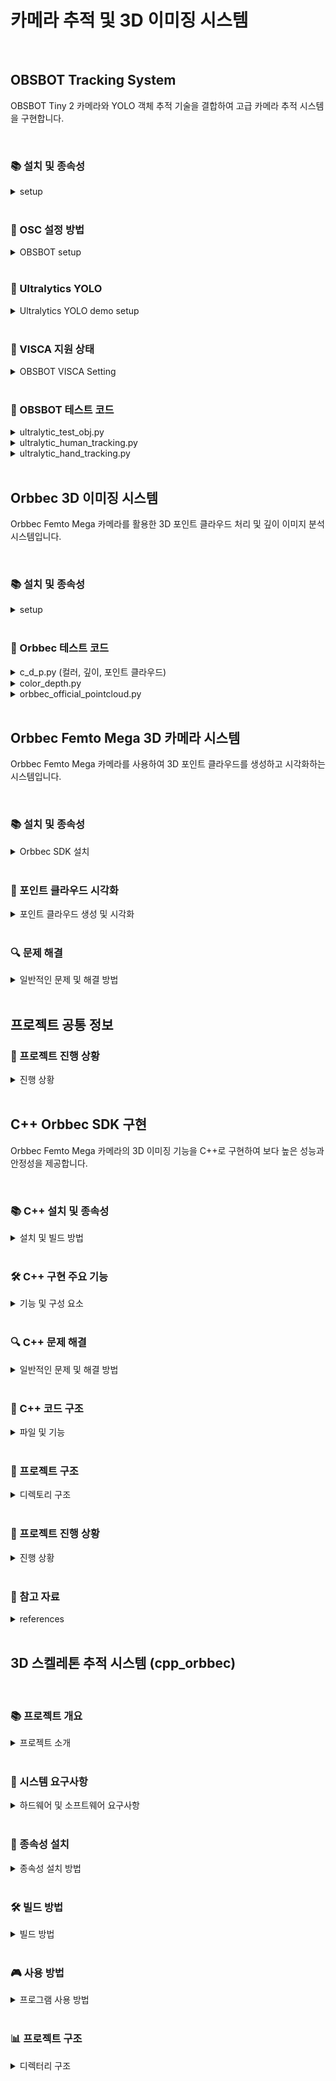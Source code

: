 # 카메라 추적 및 3D 이미징 시스템

<br>

## OBSBOT Tracking System

OBSBOT Tiny 2 카메라와 YOLO 객체 추적 기술을 결합하여 고급 카메라 추적 시스템을 구현합니다.

<br>

<h3>📚 설치 및 종속성</h3>

<details>
<summary>setup</summary>

### 필요 라이브러리

```bash
# OSC 라이브러리 설치
pip install python-osc

# Ultralytics YOLO 설치
pip install ultralytics

# OpenCV 설치
pip install opencv-python
```

### 필요 하드웨어
- OBSBOT Tiny 2 카메라
- USB 연결이 가능한 컴퓨터

</details>

<br>

<h3>🔄 OSC 설정 방법</h3>

<details>
<summary>OBSBOT setup</summary>

### OBSBOT Center 앱 설정
1. OBSBOT Center 앱 실행
2. 톱니바퀴 모양(설정) 클릭
3. 목록에서 OSC 선택
4. 연결방식을 UDP Server로 설정
5. host를 `127.0.0.1`로 설정
6. 수신 포트 번호 확인
7. 앱에서 '>' 클릭 후 OSC 활성화

### 코드에서 OSC 클라이언트 설정

```python
from pythonosc.udp_client import SimpleUDPClient

ip = "127.0.0.1"
port = 16284  # OBSBOT Center에서 확인한 포트 번호

client = SimpleUDPClient(ip, port)
```

### 명령어 전송 예시

```python
# 짐벌 리셋
client.send_message("/OBSBOT/WebCam/General/ResetGimbal", 0)

# 카메라 깨우기
client.send_message("/OBSBOT/WebCam/General/WakeSleep", 1)

# 줌 최소화
client.send_message("/OBSBOT/WebCam/General/SetZoomMin", 0)

# 자동 화이트밸런스 설정
client.send_message("/OBSBOT/WebCam/General/SetAutoWhiteBalance", 1)

# AI 모드 비활성화
client.send_message("/OBSBOT/WebCam/Tiny/SetAiMode", 0)
```

reference: [OBSBOT OSC 명령어 참조](https://www.obsbot.co.kr/kr/explore/obsbot-center/osc)

</details>

<br>

<h3>🤖 Ultralytics YOLO</h3>

<details>
<summary>Ultralytics YOLO demo setup</summary>

### 기본 사용법

```python
import cv2
from ultralytics import YOLO

# YOLO 모델 로드
model = YOLO("yolo11n-pose.pt")  # 포즈 추정 모델

# 비디오 캡처 설정
cap = cv2.VideoCapture(1)  # 카메라 인덱스에 맞게 조정

# 비디오 프레임 처리 루프
while cap.isOpened():
    success, frame = cap.read()
    
    if success:
        # YOLO 추적 실행
        results = model.track(frame, persist=True, tracker="bytetrack.yaml", verbose=False)
        
        # 결과 시각화
        annotated_frame = results[0].plot()
        
        # 화면에 표시
        cv2.imshow("YOLO Tracking", annotated_frame)
        
        # 'q' 키를 누르면 종료
        if cv2.waitKey(1) & 0xFF == ord("q"):
            break
    else:
        break

# 리소스 해제
cap.release()
cv2.destroyAllWindows()
```

### 주요 기능
- 객체 감지 및 추적
- 포즈 추정
- 실시간 처리
- 다양한 추적 알고리즘 지원

</details>

<br>

<h3>🔧 VISCA 지원 상태</h3>

<details>
<summary>OBSBOT VISCA Setting</summary>

현재 OBSBOT Tiny 2는 VISCA 프로토콜을 지원하지 않습니다. 대신 OSC 프로토콜을 통해 제어가 가능합니다.

</details>

<br>

<h3>📁 OBSBOT 테스트 코드</h3>

<details>

<summary>ultralytic_test_obj.py</summary>

### 주요 기능
- OBSBOT Tiny 2 카메라 제어 및 초기화
- YOLO 포즈 추정 모델을 사용한 인체 추적
- 스켈레톤 중심점 기반 카메라 모터 제어
- EMA(지수 이동 평균) 기반 추적 안정화
- ArUco 마커 감지 및 게이트 통과 이벤트 처리

### 주요 구성 요소
1. **리소스 관리**
   - 프로그램 시작/종료 시 장치 초기화 및 정리
   - OBSBOT Center 앱 실행 및 연결 관리

2. **객체 추적 알고리즘**
   - ByteTrack 알고리즘 활용
   - 스켈레톤 완전성 검사 (어깨, 엉덩이 등 주요 관절 확인)
   - 객체 중심 계산 및 추적

3. **모터 제어 로직**
   - 오차 크기에 따른 동적 모터 속도 조절
   - X축/Y축 우선순위 기반 이동 명령
   - 마진 범위 내 정지 명령 처리

4. **시각화 및 디버깅**
   - 스켈레톤 및 바운딩 박스 표시
   - 추적 상태 및 오차 정보 화면 표시
   - 모터 상태 및 속도 시각화

### 주요 매개변수
- `margin_offset_x`, `margin_offset_y`: 중심 마진 오프셋 (5픽셀)
- `motor_speed_factor`: 기본 모터 속도 계수 (0.5)
- `min_motor_speed_factor`, `max_motor_speed_factor`: 모터 속도 범위 (0.3-0.8)
- `alpha`: EMA 가중치 (0.8)
- `large_error_threshold`: 큰 오차 임계값 (100픽셀)
- `speed_adjust_threshold`: 속도 조절 임계값 (200픽셀)

</details>

<details>
<summary>ultralytic_human_tracking.py</summary>

### 주요 기능
- 인체 추적에 특화된 YOLO 구현
- 사람 객체 식별 및 ID 할당
- 추적 지속성 유지

### 주요 구성 요소
1. **객체 감지 및 필터링**
   - 사람 클래스 필터링
   - 신뢰도 기반 결과 필터링

2. **추적 알고리즘**
   - 프레임 간 ID 유지
   - 객체 이동 예측

3. **시각화**
   - 추적 결과 시각화
   - ID 및 신뢰도 표시

</details>

<details>
<summary>ultralytic_hand_tracking.py</summary>

### 주요 기능
- 손 추적 및 제스처 인식
- 손목 위치 기반 확대 촬영
- 스켈레톤 포인트 분석

### 주요 구성 요소
1. **손 감지 및 추적**
   - 손목 키포인트 추출
   - 제스처 패턴 인식

2. **카메라 제어**
   - 손 위치 기반 줌 제어
   - 제스처 기반 명령 실행

</details>

<br>

## Orbbec 3D 이미징 시스템

Orbbec Femto Mega 카메라를 활용한 3D 포인트 클라우드 처리 및 깊이 이미지 분석 시스템입니다.

<br>

<h3>📚 설치 및 종속성</h3>

<details>
<summary>setup</summary>

### 필요 라이브러리

```bash
# Orbbec SDK 관련 라이브러리
pip install open3d
pip install pyorbbecsdk

# 이미지 처리용 라이브러리
pip install opencv-python
pip install numpy
```

### 필요 하드웨어
- Orbbec Femto Mega 카메라
- USB 3.0 연결이 가능한 컴퓨터

### Orbbec SDK 설치 및 설정 과정

#### 1. SDK 다운로드 및 설치
1. [OrbbecSDK_v2 GitHub](https://github.com/orbbec/OrbbecSDK_v2) 또는 [릴리즈 페이지](https://github.com/orbbec/OrbbecSDK_v2/releases)에서 Windows용 SDK 패키지 다운로드
2. 다운로드한 `.exe` 파일을 실행하여 설치 (기본 경로: `C:\Program Files\Orbbec\OrbbecSDK`)
3. 또는 `.zip` 파일을 원하는 경로에 압축 해제

#### 2. 환경 변수 설정
- Orbbec SDK의 `bin` 폴더를 시스템 PATH에 추가
  ```
  시스템 속성 > 고급 > 환경 변수 > Path에 추가:
  C:\Program Files\Orbbec\OrbbecSDK\bin
  ```
- 이는 Python에서 `.dll` 파일을 찾을 수 있도록 하기 위함

#### 3. Python SDK (pyorbbecsdk) 설치
1. **개발 환경 준비**
   - Python 3.6 이상
   - CMake 설치 ([CMake 공식 웹사이트](https://cmake.org/download/))
   - Visual Studio 설치 (Desktop development with C++ 포함)

2. **pyorbbecsdk 빌드 및 설치**
   ```bash
   # pyorbbecsdk 저장소 클론
   git clone https://github.com/orbbec/pyorbbecsdk
   cd pyorbbecsdk
   
   # 가상환경 생성 및 활성화
   python -m venv ./venv
   .\venv\Scripts\activate  # Windows PowerShell
   
   # 필요 패키지 설치
   pip install -r requirements.txt
   
   # 빌드 디렉토리 생성 및 이동
   mkdir build
   cd build
   
   # CMake 구성
   cmake -Dpybind11_DIR=$(pybind11-config --cmakedir) ..
   
   # 빌드 및 설치
   cmake --build . --config Release
   cmake --install .
   ```

3. **설치 확인**
   - 설치 후 `site-packages` 디렉토리에 `pyorbbecsdk.cp3XX-win_amd64.pyd` 파일이 생성되어야 함(혹은 유사한)
   - 가상환경의 site-packages 경로는 일반적으로 `venv/Lib/site-packages`

#### 4. 일반적인 문제 해결
1. **모듈을 찾을 수 없는 경우**
   - `.pyd` 파일이 Python의 검색 경로에 있는지 확인
   - 다음 방법 중 하나로 해결:
     - `CMAKE_INSTALL_PREFIX`를 가상환경의 site-packages로 지정하여 재빌드
     - `.pyd` 파일을 수동으로 site-packages 디렉토리에 복사
     - `PYTHONPATH` 환경변수에 `.pyd` 파일 경로 추가

2. **DLL 로드 오류**
   - `OrbbecSDK.dll` 또는 `depthengine_2_0.dll` 등이 PATH에 있는지 확인
   - 필요시 DLL 파일을 Python 실행 경로에 복사

#### 5. 카메라 연결
- USB 3.0 포트에 Femto Mega 카메라 연결
- 별도 드라이버 없이 Windows에서 UVC 카메라로 인식됨
- Orbbec Viewer(`tools` 폴더)로 카메라 연결 테스트 가능

</details>

<br>

<h3>📁 Orbbec 테스트 코드</h3>

<details>
<summary>c_d_p.py (컬러, 깊이, 포인트 클라우드)</summary>

### 주요 기능
- 컬러, 깊이, 포인트 클라우드 처리
- Open3D 기반 3D 시각화
- 깊이 기반 색상화

### 주요 구성 요소
1. **데이터 처리**
   - 깊이 맵 처리
   - 포인트 클라우드 생성
   - 다운샘플링 및 필터링

2. **시각화**
   - 3D 포인트 클라우드 렌더링
   - 깊이 기반 색상 매핑
   - 실시간 뷰 업데이트

</details>

<details>
<summary>color_depth.py</summary>

### 주요 기능
- 컬러 및 깊이 이미지 동시 처리
- 깊이 정보 시각화
- 컬러-깊이 정렬

### 주요 구성 요소
1. **이미지 처리**
   - 깊이 맵 컬러화
   - 컬러-깊이 이미지 동기화

2. **시각화**
   - 깊이 정보 히트맵 표시
   - 실시간 이미지 표시

</details>

<details>
<summary>orbbec_official_pointcloud.py</summary>

### 주요 기능
- Orbbec 공식 SDK 기반 포인트 클라우드 생성
- 고성능 포인트 클라우드 처리
- GPU 가속 지원

### 주요 구성 요소
1. **데이터 처리**
   - SDK 기반 포인트 클라우드 생성
   - 고성능 필터링

2. **시각화**
   - 포인트 클라우드 렌더링
   - 실시간 뷰 제어

</details>

<br>

## Orbbec Femto Mega 3D 카메라 시스템

Orbbec Femto Mega 카메라를 사용하여 3D 포인트 클라우드를 생성하고 시각화하는 시스템입니다.

<br>

<h3>📚 설치 및 종속성</h3>

<details>
<summary>Orbbec SDK 설치</summary>

### 필요 라이브러리

```bash
# Open3D 설치
pip install open3d

# NumPy 설치
pip install numpy

# OpenCV 설치
pip install opencv-python
```

### Orbbec SDK 설치 방법

1. **Orbbec SDK 다운로드**
   - [Orbbec 개발자 포털](https://developer.orbbec.com/download.html)에서 최신 SDK 다운로드
   - Windows 64비트 버전 선택

2. **SDK 설치**
   - 다운로드한 설치 파일 실행
   - 설치 과정에서 "Install SDK" 옵션 선택
   - 기본 설치 경로: `C:\Program Files\Orbbec\OrbbecSDK`

3. **환경 변수 설정**
   - Orbbec SDK의 `bin` 폴더를 시스템 PATH에 추가
     ```
     C:\Program Files\Orbbec\OrbbecSDK\bin
     ```
   - PATH 환경 변수에 추가

4. **Python SDK 설치**
   - 다음 명령어로 pyorbbecsdk 설치:
     ```bash
     pip install pyorbbecsdk
     ```
   - 또는 소스에서 빌드:
     ```bash
     git clone https://github.com/orbbec/pyorbbecsdk.git
     cd pyorbbecsdk
     mkdir build && cd build
     cmake .. -G "Visual Studio 16 2019" -A x64
     cmake --build . --config Release
     ```

5. **카메라 연결**
   - Orbbec Femto Mega 카메라를 USB 3.0 포트에 연결
   - 필요한 경우 외부 전원 공급 장치 연결

</details>

<br>

<h3>🔄 포인트 클라우드 시각화</h3>

<details>
<summary>포인트 클라우드 생성 및 시각화</summary>

### 주요 스크립트

1. **c_d_p.py**
   - 컬러 및 깊이 데이터를 결합한 포인트 클라우드 생성
   - 깊이 기반 컬러맵 적용
   - Open3D를 사용한 실시간 3D 시각화
   - 바닥 그리드 표시 기능

2. **orbbec_official_pointcloud.py**
   - Orbbec 공식 SDK 기반 포인트 클라우드 생성
   - 깊이 기반 색상화 (가까운 점: 파랑, 먼 점: 빨강)
   - 다운샘플링 및 비유효 포인트 제거 기능

3. **color_depth.py**
   - 컬러 및 깊이 스트림 동시 표시
   - 기본적인 카메라 스트림 테스트용

### 실행 방법

```bash
# 컬러 및 깊이 데이터 기반 포인트 클라우드 시각화
python src/orbbecFemtoMega/c_d_p.py

# 공식 예제 기반 포인트 클라우드 시각화
python src/orbbecFemtoMega/orbbec_official_pointcloud.py
```

### 조작 방법
- **시각화 창**: 마우스로 회전, 확대/축소, 이동 가능
- **종료**: 'q' 키 또는 ESC 키 누르기

</details>

<br>

<h3>🔍 문제 해결</h3>

<details>
<summary>일반적인 문제 및 해결 방법</summary>

### 카메라 인식 문제
- USB 3.0 포트에 직접 연결 (허브 사용 지양)
- 다른 USB 케이블로 교체 시도
- OrbbecViewer 도구로 카메라 연결 테스트

### DLL 로드 오류
- OrbbecSDK가 올바르게 설치되었는지 확인
- 환경 변수가 올바르게 설정되었는지 확인
- 시스템 재부팅

### 포인트 클라우드 품질 문제
- 카메라 위치 및 각도 조정
- 조명 조건 개선
- 깊이 스케일 및 필터 설정 조정

</details>

<br>

## 프로젝트 공통 정보

<h3>🎯 프로젝트 진행 상황</h3>

<details>
<summary>진행 상황</summary>

### 완료된 작업 ✅
- [X] 프로그램 시작 시 카메라 초기 세팅 설정
- [X] 프로그램 실행 및 종료 시 로직 개선
- [X] 추론 빈도 최적화
- [X] 중심에서 더 먼 축 우선 모터 이동 구현
- [X] BBox의 confidence 값 0.6 이상 필터링
- [X] EMA 방식으로 최근 프레임에 가중치를 두어 모터 작동
- [X] 특수 키 입력 시 화면 확대 후 손목 부분을 crop하여 촬영
- [X] 카메라 움직임 안정성 개선
- [X] Orbbec Femto Mega 카메라 SDK 설치 및 환경 구성
- [X] Orbbec Femto Mega 카메라 컬러 및 깊이 스트림 구현
- [X] 깊이 정보 기반 포인트 클라우드 생성 및 시각화
- [X] Open3D를 활용한 3D 시각화 인터페이스 구현
- [X] 바닥 그리드 추가 및 시각화 개선

### 진행 중인 작업 🔄
- Orbbec Femto Mega, OBSBOT 카메라 통합 및 기능 통합
- 포인트 클라우드 데이터 처리 및 필터링 최적화
- 실시간 3D 시각화 성능 개선

### 예정된 작업 📋
- 라우터를 통한 멀티 카메라 출력 구현
- Orbbec Femto Mega color, depth, pointcloud를 C or C++로 구현

</details>

<br>

## C++ Orbbec SDK 구현

Orbbec Femto Mega 카메라의 3D 이미징 기능을 C++로 구현하여 보다 높은 성능과 안정성을 제공합니다.

<br>

<h3>📚 C++ 설치 및 종속성</h3>

<details>
<summary>설치 및 빌드 방법</summary>

### 필수 종속성
- CMake (설치해야 함) (추가로 VScode에서 프로젝트를 진행하는 경우 CMake Tools Extension 설치 필요)
- Visual Studio (C++ 개발 환경 및 다른 라이브러리에 맞춰서)
- Orbbec SDK
- OpenCV
- Open3D

### Build
1. **Orbbec SDK clone**
   - [Orbbec SDK K4A Wrapper](https://github.com/orbbec/OrbbecSDK-K4A-Wrapper)에서 Orbbec SDK git clone
     ```bash
     git clone https://github.com/orbbec/OrbbecSDK-K4A-Wrapper.git
     ```

2. **Azure Kinect SDK 설치**
   - [Azure Kinect SDK](https://github.com/microsoft/Azure-Kinect-Sensor-SDK/blob/develop/docs/usage.md)에서 원하는 버전 설치

3. **OpenCV & Open3D 설치**
   - vcpkg를 사용하여 OpenCV 설치
     ```
     vcpkg install opencv:x64-windows
     ```
   - Open3D 설치
     ```
     git clone --recursive https://github.com/intel-isl/Open3D.git
     ```
   - 자세한 과정은 github 혹은 인터넷 참조
  

4. **환경 변수 및 CMakeLists.txt 설정**
   - Orbbec SDK 폴더 PATH를 CMakeLists.txt에 추가
     ```
     {git clone address}/OrbbecSDK-K4A-Wrapper
     ```
   - PATH 환경 변수에 추가
   - OpenCV, Open3D, Azure Kinect SDK도 동일하게 설정

5. **실행**
   - build 폴더 생성 및 이동
      ```
      mkdir build
      cd build
      ```
   - CMake 실행 및 빌드
     ```
     cmake ..
     cmake --build . --config Release
     ```
   - Release 폴더 이동
     ```
     cd Release
     ```
   - 생성된 실행파일 실행


</details>

<br>

<h3>🛠️ C++ 구현 주요 기능</h3>

<details>
<summary>기능 및 구성 요소</summary>

### 주요 기능
- Femto Mega 카메라의 컬러 및 깊이 스트림 실시간 처리
- 깊이 데이터 기반 3D 포인트 클라우드 생성
- Azure Kinect 포즈 추정 통합
- 스켈레톤 추적 및 3D 시각화

### 주요 구성 요소
1. **카메라 초기화 및 설정**
   - 스트림 모드 및 해상도 설정
   - 깊이 필터 및 노출 설정

2. **프레임 처리**
   - 컬러 및 깊이 프레임 동기화
   - 깊이 정보 기반 컬러 이미지 정렬

3. **포인트 클라우드 처리**
   - 깊이 데이터 기반 3D 포인트 생성
   - Open3D 기반 시각화

4. **Azure Kinect 포즈 추정**
   - 인체 포즈 키포인트 추출
   - 3D 및 depth 공간상의 스켈레톤 시각화

</details>

<br>

<h3>🔍 C++ 문제 해결</h3>

<details>
<summary>일반적인 문제 및 해결 방법</summary>

### "Debug Error! abort() has been called" 오류
- **원인**: Orbbec SDK DLL 파일들이 실행 파일과 같은 디렉토리에 없을 때 발생
- **해결 방법**: 
  1. `CMakeLists.txt` 파일에 post-build 명령어 추가하여 필요한 DLL 파일 자동 복사
  ```cmake
  # DLL 파일 복사 명령어 예시
  add_custom_command(TARGET ${PROJECT_NAME} POST_BUILD
    COMMAND ${CMAKE_COMMAND} -E copy_directory
    "${ORBBEC_SDK_PATH}/bin" 
    $<TARGET_FILE_DIR:${PROJECT_NAME}>)
  ```
  2. 수동으로 필요한 DLL 파일을 실행 파일 디렉토리로 복사:
     - OrbbecSDK.dll
     - depthengine_2_0.dll
     - k4a.dll
     - k4arecord.dll
     - ob_usb.dll
     - 기타 필요한 종속성 DLL 파일들

### 빌드 오류
- CMake 캐시 초기화 후 재빌드
- 모든 종속성 경로가 올바르게 설정되었는지 확인
- Visual Studio를 관리자 권한으로 실행

</details>

<br>

<h3>📁 C++ 코드 구조</h3>

<details>
<summary>파일 및 기능</summary>

```
cpp_orbbec/
├── CMakeLists.txt           # 빌드 구성 파일
├── src/
│   ├── main.cpp             # 메인 애플리케이션 코드
│   └── ...                  # 기타 소스 파일
├── include/
│   └── ...                  # 헤더 파일
└── build/                   # 빌드 출력 디렉토리
    ├── Release/             # 릴리스 빌드
    │   ├── cpp_orbbec.exe   # 실행 파일
    │   ├── OrbbecSDK.dll    # Orbbec SDK DLL
    │   └── ...              # 기타 DLL 파일
    └── Debug/               # 디버그 빌드
        ├── cpp_orbbec.exe
        └── ...
```

### 주요 코드 설명
- **main.cpp**: 카메라 초기화, 프레임 처리, 포인트 클라우드 생성 및 시각화, Azure Kinect 포즈 추정 통합
- **CMakeLists.txt**: 프로젝트 빌드 구성, 종속성 설정, DLL 복사 명령어

</details>

<br>

<h3>📁 프로젝트 구조</h3>

<details>
<summary>디렉토리 구조</summary>

```
OBSBOT_Test/
├── src/
│   ├── cpp_orbbec/           # C++ Orbbec SDK 구현
│   │   ├── src/
│   │   │   └── main.cpp      # 메인 C++ 애플리케이션
│   │   ├── include/          # 헤더 파일
│   │   ├── CMakeLists.txt    # C++ 빌드 구성
│   │   └── build/            # 빌드 출력 디렉토리
│   │
│   ├── orbbecFemtoMega/      # Python Orbbec 구현
│   │   ├── c_d_p.py          # 컬러, 깊이, 포인트 클라우드 처리
│   │   ├── color_depth.py    # 컬러 및 깊이 이미지 처리
│   │   └── orbbec_official_pointcloud.py  # 공식 포인트 클라우드 처리
│   │
│   ├── osc/                  # OSC 프로토콜 관련 코드
│   │   └── osc_test.py       # OSC 테스트 및 기본 기능
│   │
│   ├── ultralytics_YOLO/     # YOLO 객체 감지 및 추적 관련 코드
│   │   ├── ultralytic_hand_tracking.py    # 손 추적 구현
│   │   ├── ultralytic_human_tracking.py   # 인체 추적 구현
│   │   ├── ultralytic_test_normal.py      # 기본 테스트 코드
│   │   ├── ultralytic_test_obj.py         # 객체 추적 메인 코드
│   │   ├── convert_pt_to_onnx.py          # PT를 ONNX로 변환
│   │   └── yolo11n-pose.pt               # 포즈 추정 모델 파일
│   │
│   └── visca/                # VISCA 프로토콜 관련 코드
│       └── visca_test.py     # VISCA 테스트 코드
│
├── build/                    # C++ 빌드 출력
│   └── Debug/                # 디버그 빌드 파일
│
└── README.md                 # 프로젝트 문서
```

</details>

<br>

<h3>🎯 프로젝트 진행 상황</h3>

<details>
<summary>진행 상황</summary>

### 완료된 작업 ✅
- [X] Orbbec Femto Mega 카메라 컬러 및 깊이 스트림 구현
- [X] 깊이 정보 기반 포인트 클라우드 생성 및 시각화
- [X] Open3D를 활용한 3D 시각화 인터페이스 구현
- [X] 바닥 그리드 추가 및 시각화 개선
- [X] C++ Orbbec SDK 통합 및 빌드 환경 구성
- [X] C++ 애플리케이션에서 발생한 "Debug Error! abort()" 문제 해결
- [X] Azure Kinect 포즈 추정 C++ 통합
- [X] 카메라 해상도 설정

### 진행 중인 작업 🔄
- Orbbec Femto Mega, OBSBOT 카메라 통합 및 기능 통합
- 포인트 클라우드 데이터 처리 및 필터링 최적화
- 실시간 3D 시각화 성능 개선
- C++ 애플리케이션 안정성 및 성능 최적화

### 예정된 작업 📋
- 라우터를 통한 멀티 카메라 출력 구현
- 실시간 트래킹 성능 개선
- GPU 가속 처리 도입
- 다중 카메라 설정 및 캘리브레이션

</details>

<br>

<h3>📝 참고 자료</h3>

<details>
<summary>references</summary>

- [OBSBOT OSC 명령어 참조](https://www.obsbot.co.kr/kr/explore/obsbot-center/osc)
- [Ultralytics YOLO 문서](https://docs.ultralytics.com/ko/modes/track/#why-choose-ultralytics-yolo-for-object-tracking)
- [Python-OSC 라이브러리](https://pypi.org/project/python-osc/)
- [Orbbec SDK 공식 문서](https://orbbec.github.io/docs/OrbbecSDK_K4A_Wrapper/main/index.html)
- [Open3D 문서](http://www.open3d.org/docs/release/)
- [OpenCV 공식 문서](https://opencv.org/releases/)
- [Azuru Kinect SDK Skeleton](https://ifelldh.tec.mx/sites/g/files/vgjovo1101/files/Azure%20Kinect%20DK%20Specifications.pdf)
- [Orbbec Femto Mega Dataset](https://d1cd332k3pgc17.cloudfront.net/wp-content/uploads/2023/04/ORBBEC_Datasheet_Femto-Mega1.pdf)

</details>

<br>

## 3D 스켈레톤 추적 시스템 (cpp_orbbec)

<br>

<h3>📚 프로젝트 개요</h3>

<details>
<summary>프로젝트 소개</summary>

Orbbec Femto Mega 카메라와 Orbbec SDK, Azure Kinect Body Tracking SDK를 활용하여 실시간으로 인체 스켈레톤을 추적하고 2D, 3D로 시각화하는 시스템입니다. Open3D와 OpenCV를 통해 고품질 시각화 및 이미지 처리를 제공합니다.

### 주요 기능
- 실시간 3D 인체 스켈레톤 추적 및 시각화
- ID 기반 다중 사용자 스켈레톤 추적 (각 사용자별 색상 구분)
- 스켈레톤 움직임 안정화를 위한 프레임 평균화 기능
- Open3D를 사용한 포인트 클라우드 렌더링
- 스켈레톤 크기 조절 기능
- 다양한 FOV(Field of View) 모드 지원
- 배경 그리드 표시 기능
- OpenCV를 이용한 2D 이미지 처리 및 표시
- 손목 위치 좌표 및 거리 정보 표시 기능
- 센서 방향 처리 (180도 회전 등)

</details>

<br>

<h3>🔧 시스템 요구사항</h3>

<details>
<summary>하드웨어 및 소프트웨어 요구사항</summary>

### 하드웨어
- Orbbec Femto Mega 카메라
- 64비트 Windows 운영체제를 갖춘 컴퓨터
- 8GB 이상 RAM (16GB 권장)
- DX11 지원 그래픽 카드
- CUDA 지원 GPU (Azure Kinect Body Tracking SDK 사용 시 권장)

### 소프트웨어
- Windows 10 이상
- Visual Studio 2019 이상
- CMake 3.31.6 이상
- OpenCV 4.5.0 이상
- Open3D 0.13.0 이상
- Orbbec SDK K4A Wrapper v1.10.3 이상
- Azure Kinect Body Tracking SDK

</details>

<br>

<h3>📁 종속성 설치</h3>

<details>
<summary>종속성 설치 방법</summary>

### 1. vcpkg 설치 (선택적)
```bash
# vcpkg 클론 및 설치
git clone https://github.com/microsoft/vcpkg.git C:/project/vcpkg
cd C:/project/vcpkg
bootstrap-vcpkg.bat
```

### 2. OpenCV 설치
```bash
# 직접 다운로드 및 빌드
https://opencv.org/releases/ 에서 최신 버전 다운로드 및 빌드
# 또는 vcpkg를 통한 설치
C:/project/vcpkg/vcpkg install opencv4:x64-windows
```

### 3. Open3D 설치
Open3D는 공식 웹사이트에서 다운로드하거나 소스에서 빌드할 수 있습니다.
- [Open3D 공식 사이트](https://www.open3d.org/docs/release/compilation.html)
- 빌드된 바이너리를 `C:/project/open3d`에 위치시키세요.

### 4. Orbbec SDK (Azure Kinect SDK Wrapper) 설치
- [Orbbec SDK K4A Wrapper](https://github.com/orbbec/OrbbecSDK-K4A-Wrapper) 저장소 클론 또는 릴리즈 파일 다운로드
- 다운로드한 SDK를 `C:/project/OrbbecSDK_K4A_Wrapper_v1.10.3_windows_202408091749`에 설치하세요.

### 5. Azure Kinect Body Tracking SDK 설치
Microsoft 공식 웹사이트에서 SDK를 다운로드하여 기본 경로에 설치하세요.
- [Azure Kinect Body Tracking SDK](https://learn.microsoft.com/en-us/azure/kinect-dk/body-sdk-download)

</details>

<br>

<h3>🛠️ 빌드 방법</h3>

<details>
<summary>빌드 방법</summary>

### CMake 빌드 방법
```bash
# 프로젝트 루트 디렉토리에서
mkdir build
cd build
cmake ..
cmake --build . --config Release
```

### Visual Studio에서 빌드
1. Visual Studio에서 프로젝트 열기
2. CMake 설정에서 종속성 경로 확인 (필요 시 CMakeLists.txt 경로 수정)
3. 빌드 구성을 'Release'로 설정
4. 프로젝트 빌드

### 필요한 DLL 파일 (환경에 따라 필요한 파일이 다를 수 있음)
- OrbbecSDK DLL 파일들
- k4a.dll
- Open3D.dll
- opencv_world4110.dll (또는 해당 버전)
- dnn_model_2_0_op11.onnx (신경망 모델 파일)
- onnxruntime.dll

</details>

<br>

<h3>🎮 사용 방법</h3>

<details>
<summary>프로그램 사용 방법</summary>

### 기본 조작법
- **ESC** / **Q**: 프로그램 종료
- **R**: 3D 뷰 리셋
- **D**: 카메라 재연결 (디바이스 재시작)
- **H**: 손목 정보 표시 토글 (손목 좌표 및 거리 정보)
- **1-4**: FOV 모드 변경
  - 1: NFOV Unbinned (640×576)
  - 2: WFOV Unbinned (1024×1024)
  - 3: WFOV Binned (512×512)
  - 4: NFOV 2x2 Binned (320×288)
- **+/-**: 스켈레톤 크기 조절
- **P**: 포인트 클라우드 표시/숨김 토글

### 시각화 창
- **3D Point Cloud**: 스켈레톤과 포인트 클라우드를 3D로 표시
  - 마우스 좌클릭 드래그: 회전
  - 마우스 우클릭 드래그: 이동
  - 마우스 휠: 확대/축소
- **Color&Depth**: 컬러 이미지와 깊이 이미지를 함께 표시
  - 색상별 스켈레톤 및 손목 위치 정보 표시

### 주요 기능
- **ID 기반 다중 사용자 추적**: 사용자마다 ID를 할당해 서로 다른 색상으로 표시
- **스켈레톤 평균화**: 프레임 간 스켈레톤 위치를 평균화하여 움직임 안정화
- **손목 정보 표시**: 손목 위치의 3D 좌표 및 카메라로부터의 거리 표시 (H 키로 토글)
- **카메라 방향 처리**: 180도 회전된 카메라 설정 지원 (깊이 이미지 및 스켈레톤 좌표 자동 조정)
- **FPS 제한**: 초당 30 프레임으로 제한하여 CPU 사용량 최적화

</details>

<br>

<h3>📊 프로젝트 구조</h3>

<details>
<summary>디렉터리 구조</summary>

```
cpp_orbbec/
├── CMakeLists.txt          # 프로젝트 빌드 설정
└── src/
    └── main.cpp            # 메인 소스 코드
```

### 소스 코드 구조 (main.cpp)
- **초기 설정 및 전역 변수**: 스켈레톤 추적, 시각화 관련 설정
- **유틸리티 함수**: 
  - 스켈레톤 메쉬 생성 (CreateSphereMesh, CreateCylinderMesh, CreateSkeletonMesh)
  - 그리드 생성 (CreateGridLineSet)
  - 회전 행렬 및 회전 코드 처리 (GetRotationMatrix, GetRotationCode)
  - 텍스트 회전 및 출력 (RotateText)
  - 스켈레톤 평균화 (ComputeAverageSkeleton)
- **초기화 함수**: 카메라, 트래커, 시각화 구성요소 초기화 (InitializeAll)
- **종료 함수**: 리소스 정리 (FinalizeAll)
- **메인 루프**: 
  - 사용자 입력 처리
  - 카메라 프레임 획득
  - 바디 트래킹 (스켈레톤 추출 및 처리)
  - 포인트 클라우드 생성 및 처리
  - 2D/3D 시각화

</details>